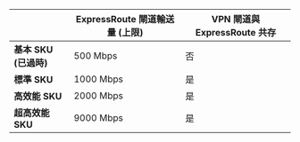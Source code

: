 |  | **ExpressRoute 閘道輸送量 (上限)** | **VPN 閘道與 ExpressRoute 共存** |
| --- | --- | --- |
| **基本 SKU (已過時)** |500 Mbps |否 |
| **標準 SKU** |1000 Mbps |是 |
| **高效能 SKU** |2000 Mbps |是 |
| **超高效能 SKU** |9000 Mbps |是 |

